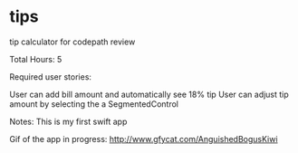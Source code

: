 # tips
tip calculator for codepath review

Total Hours: 5

Required user stories:

User can add bill amount and automatically see 18% tip
User can adjust tip amount by selecting the a SegmentedControl

Notes: This is my first swift app

Gif of the app in progress: http://www.gfycat.com/AnguishedBogusKiwi